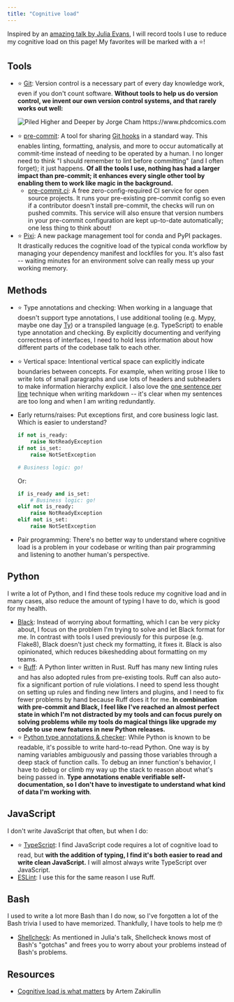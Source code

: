 ```yaml
---
title: "Cognitive load"
---
```


Inspired by an
[amazing talk by Julia Evans](https://jvns.ca/blog/2023/10/06/new-talk--making-hard-things-easy/),
I will record tools I use to reduce my cognitive load on this page! My favorites will be
marked with a ⭐!


## Tools

* ⭐ [Git](https://git-scm.com/): Version control is a necessary part of every day
  knowledge work, even if you don't count software.
  **Without tools to help us do version control, we invent our own version control
  systems, and that rarely works out well:**

  ![_Piled Higher and Deeper_ by Jorge Cham <https://www.phdcomics.com>](https://uidaholib.github.io/get-git/images/phd101212s.gif)

<!-- alex ignore hooks just -->
* ⭐ [pre-commit](https://pre-commit.com/): A tool for sharing
  [Git hooks](https://git-scm.com/book/en/v2/Customizing-Git-Git-Hooks) in a standard
  way.
  This enables linting, formatting, analysis, and more to occur automatically at
  commit-time instead of needing to be operated by a human. I no longer need to think "I
  should remember to lint before committing" (and I often forget); it just happens.
  **Of all the tools I use, nothing has had a larger impact than pre-commit; it enhances
  every single other tool by enabling them to work like magic in the background.**
    * [pre-commit.ci](https://pre-commit.ci/): A free zero-config-required CI service
      for open source projects.
      It runs your pre-existing pre-commit config so even if a contributor doesn't
      install pre-commit, the checks will run on pushed commits.
      This service will also ensure that version numbers in your pre-commit
      configuration are kept up-to-date automatically; one less thing to think about!
* ⭐ [Pixi](https://pixi.sh): A new package management tool for conda and PyPI packages.
  It drastically reduces the cognitive load of the typical conda workflow by managing
  your dependency manifest and lockfiles for you.
  It's also fast -- waiting minutes for an environment solve can really mess up your
  working memory.


## Methods

* ⭐ Type annotations and checking: When working in a language that doesn't support type
  annotations, I use additional tooling (e.g. Mypy, maybe one day
  [Ty](https://docs.astral.sh/ty/)) or a transpiled language (e.g. TypeScript) to enable
  type annotation and checking.
  By explicitly documenting and verifying correctness of interfaces, I need to hold less
  information about how different parts of the codebase talk to each other.
* ⭐ Vertical space: Intentional vertical space can explicitly indicate boundaries
  between concepts.
  For example, when writing prose I like to write lots of small paragraphs and use lots
  of headers and subheaders to make information hierarchy explicit.
  I also love the
  [one sentence per line](https://nick.groenen.me/notes/one-sentence-per-line/)
  technique when writing markdown -- it's clear when my sentences are too long and when
  I am writing redundantly.
* Early returns/raises: Put exceptions first, and core business logic last.
  Which is easier to understand?

  ```python
  if not is_ready:
      raise NotReadyException
  if not is_set:
      raise NotSetException

  # Business logic: go!
  ```

  Or:

  ```python
  if is_ready and is_set:
      # Business logic: go!
  elif not is_ready:
      raise NotReadyException
  elif not is_set:
      raise NotSetException
  ```

* Pair programming: There's no better way to understand where cognitive load is a
  problem in your codebase or writing than pair programming and listening to another
  human's perspective.


## Python

I write a lot of Python, and I find these tools reduce my cognitive load and in many
cases, also reduce the amount of typing I have to do, which is good for my health.

<!-- alex ignore just black -->
* [Black](https://github.com/psf/black): Instead of worrying about formatting, which I
  can be very picky about, I focus on the problem I'm trying to solve and let Black
  format for me.
  In contrast with tools I used previously for this purpose (e.g.  Flake8), Black
  doesn't just check my formatting, it fixes it.
  Black is also opinionated, which reduces bikeshedding about formatting on my teams.
* ⭐ [Ruff](https://github.com/astral-sh/ruff): A Python linter written in Rust.
  Ruff has many new linting rules and has also adopted rules from pre-existing tools.
  Ruff can also auto-fix a significant portion of rule violations.
  I need to spend less thought on setting up rules and finding new linters and plugins,
  and I need to fix fewer problems by hand because Ruff does it for me.
  **In combination with pre-commit and Black, I feel like I've reached an almost perfect
  state in which I'm not distracted by my tools and can focus purely on solving problems
  while my tools do magical things like upgrade my code to use new features in new
  Python releases.**
* ⭐ [Python type annotations & checker](https://docs.python.org/3/library/typing.html):
  While Python is known to be readable, it's possible to write hard-to-read Python.
  One way is by naming variables ambiguously and passing those variables through a deep
  stack of function calls.
  To debug an inner function's behavior, I have to debug or climb my way up the stack to
  reason about what's being passed in.
  **Type annotations enable verifiable self-documentation, so I don't have to
  investigate to understand what kind of data I'm working with**.


## JavaScript

I don't write JavaScript that often, but when I do:

* ⭐ [TypeScript](https://www.typescriptlang.org/): I find JavaScript code requires a
  lot of cognitive load to read, but **with the addition of typing, I find it's both
  easier to read and write clean JavaScript.**
  I will almost always write TypeScript over JavaScript.
* [ESLint](https://eslint.org/): I use this for the same reason I use Ruff.


## Bash

I used to write a lot more Bash than I do now, so I've forgotten a lot of the Bash
trivia I used to have memorized.
Thankfully, I have tools to help me 🤓

* [Shellcheck](https://www.shellcheck.net/): As mentioned in Julia's talk, Shellcheck
  knows most of Bash's "gotchas" and frees you to worry about your problems instead of
  Bash's problems.


## Resources

* [Cognitive load is what matters](https://minds.md/zakirullin/cognitive) by Artem
  Zakirullin
